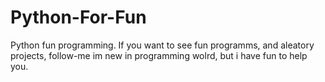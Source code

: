 # Python-For-Fun
Python fun programming.
If you want to see fun programms, and aleatory projects, follow-me
im new in programming wolrd, but i have fun to help you.
